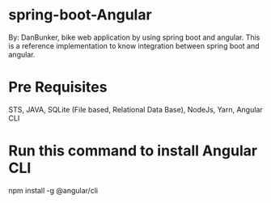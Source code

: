 # spring-boot-Angular
By: DanBunker, bike web application by using spring boot and angular. This is a reference implementation to know integration between spring boot and angular.

# Pre Requisites
STS, JAVA,
SQLite (File based, Relational Data Base),
NodeJs, Yarn,
Angular CLI

# Run this command to install Angular CLI
npm install -g @angular/cli
